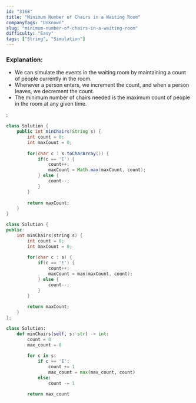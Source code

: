 ```yaml
---
id: "3168"
title: "Minimum Number of Chairs in a Waiting Room"
companyTags: "Unknown"
slug: "minimum-number-of-chairs-in-a-waiting-room"
difficulty: "Easy"
tags: ["String", "Simulation"]
---
```


### Explanation:
- We can simulate the events in the waiting room by maintaining a count of people currently in the room.
- Whenever a person enters, we increment the count, and when a person leaves, we decrement the count.
- The minimum number of chairs needed is the maximum count of people in the room at any given time.

:

```java
class Solution {
    public int minChairs(String s) {
        int count = 0;
        int maxCount = 0;
        
        for(char c : s.toCharArray()) {
            if(c == 'E') {
                count++;
                maxCount = Math.max(maxCount, count);
            } else {
                count--;
            }
        }
        
        return maxCount;
    }
}
```

```cpp
class Solution {
public:
    int minChairs(string s) {
        int count = 0;
        int maxCount = 0;
        
        for(char c : s) {
            if(c == 'E') {
                count++;
                maxCount = max(maxCount, count);
            } else {
                count--;
            }
        }
        
        return maxCount;
    }
};
```

```python
class Solution:
    def minChairs(self, s: str) -> int:
        count = 0
        max_count = 0
        
        for c in s:
            if c == 'E':
                count += 1
                max_count = max(max_count, count)
            else:
                count -= 1
        
        return max_count
```